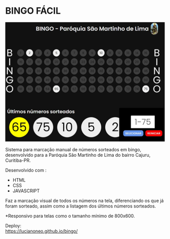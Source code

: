 # BINGO FÁCIL
<img src='screen1.jpg'>

Sistema para marcação manual de números sorteados em bingo, desenvolvido para a Paróquia São Martinho de Lima do bairro Cajuru, Curitiba-PR.

Desenvolvido com :
- HTML
- CSS
- JAVASCRIPT

Faz a marcação visual de todos os números na tela, diferenciando os que já foram sorteado, assim como a listagem dos últimos números sorteados.<br>


*Responsivo para telas como o tamanho mínimo de 800x600.<br>

Deploy:<br>
https://lucianoneo.github.io/bingo/